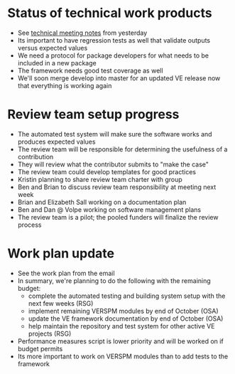 # Status of technical work products
  - See [technical meeting notes](https://github.com/gregorbj/VisionEval/wiki/Project-Meeting-2017.07.06) from yesterday
  - Its important to have regression tests as well that validate outputs versus expected values
  - We need a protocol for package developers for what needs to be included in a new package
  - The framework needs good test coverage as well
  - We'll soon merge develop into master for an updated VE release now that everything is working again

# Review team setup progress
  - The automated test system will make sure the software works and produces expected values
  - The review team will be responsible for determining the usefulness of a contribution
  - They will review what the contributor submits to "make the case"
  - The review team could develop templates for good practices
  - Kristin planning to share review team charter with group
  - Ben and Brian to discuss review team responsibility at meeting next week
  - Brian and Elizabeth Sall working on a documentation plan
  - Ben and Dan @ Volpe working on software management plans
  - The review team is a pilot; the pooled funders will finalize the review process

# Work plan update
  - See the work plan from the email
  - In summary, we're planning to do the following with the remaining budget:
    - complete the automated testing and building system setup with the next few weeks (RSG) 
    - implement remaining VERSPM modules by end of October (OSA)
    - update the VE framework documentation by end of October (OSA)
    - help maintain the repository and test system for other active VE projects (RSG)
  - Performance measures script is lower priority and will be worked on if budget permits
  - Its more important to work on VERSPM modules than to add tests to the framework

